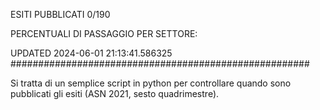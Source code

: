 ESITI PUBBLICATI 0/190 

PERCENTUALI DI PASSAGGIO PER SETTORE:

UPDATED 2024-06-01 21:13:41.586325
###################################################### 

Si tratta di un semplice script in python per controllare quando sono pubblicati gli esiti (ASN 2021, sesto quadrimestre).

